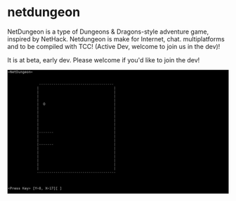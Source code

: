 # netdungeon
NetDungeon is a type of Dungeons &amp; Dragons-style adventure game, inspired by NetHack. Netdungeon is make for Internet, chat. multiplatforms and to be compiled with TCC! (Active Dev, welcome to join us in the dev)!

It is at beta, early dev. Please welcome if you'd like to join the dev!

![img](https://raw.githubusercontent.com/spartrekus/netdungeon/master/netdungeon-edit.png)

